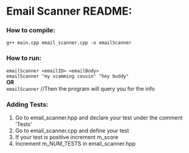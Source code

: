 # Email Scanner README:  
  
### How to compile:  
`g++ main.cpp email_scanner.cpp -o emailScanner`

### How to run:
`emailScanner <emailID> <emailBody>`  
`emailScanner "my scamming cousin" "hey buddy"`  
__OR__  
`emailScanner` //Then the program will query you for the info  

### Adding Tests:
1. Go to email_scanner.hpp and declare your test under the comment 'Tests'  
2. Go to email_scanner.cpp and define your test  
3. If your test is positive increment m_score  
3. Increment m_NUM_TESTS in email_scanner.hpp  

